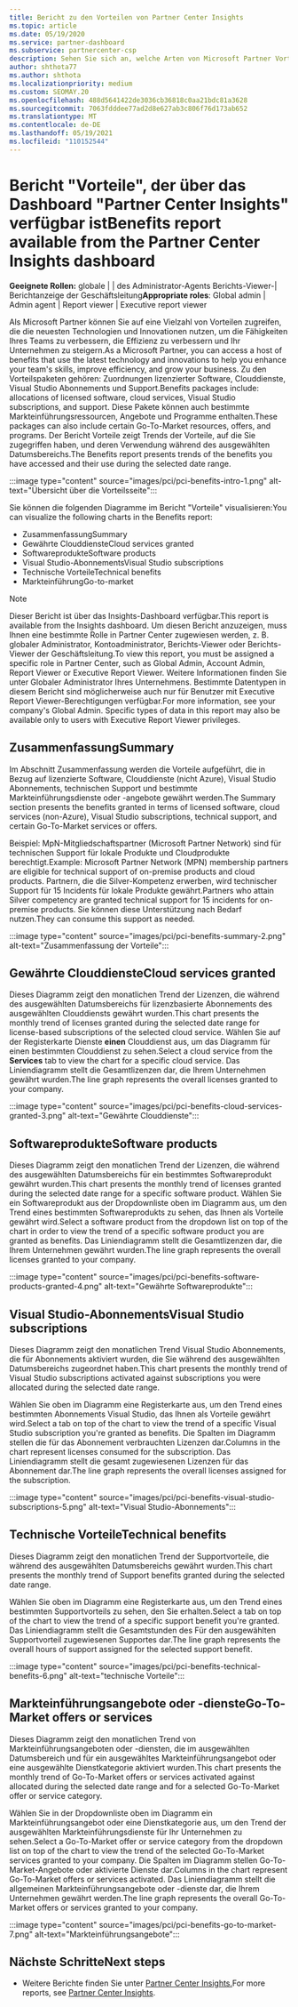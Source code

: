 ```yaml
---
title: Bericht zu den Vorteilen von Partner Center Insights
ms.topic: article
ms.date: 05/19/2020
ms.service: partner-dashboard
ms.subservice: partnercenter-csp
description: Sehen Sie sich an, welche Arten von Microsoft Partner Vorteile Ihnen gewährt wurden, um Ihr Unternehmen zu vergrößern, die Effizienz zu verbessern und die Fähigkeiten Ihres Teams zu verbessern.
author: shthota77
ms.author: shthota
ms.localizationpriority: medium
ms.custom: SEOMAY.20
ms.openlocfilehash: 488d5641422de3036cb36818c0aa21bdc81a3628
ms.sourcegitcommit: 7063fdddee77ad2d8e627ab3c806f76d173ab652
ms.translationtype: MT
ms.contentlocale: de-DE
ms.lasthandoff: 05/19/2021
ms.locfileid: "110152544"
---
```

# <a name="benefits-report-available-from-the-partner-center-insights-dashboard"></a><span data-ttu-id="1b9cf-103">Bericht "Vorteile", der über das Dashboard "Partner Center Insights" verfügbar ist</span><span class="sxs-lookup"><span data-stu-id="1b9cf-103">Benefits report available from the Partner Center Insights dashboard</span></span>

<span data-ttu-id="1b9cf-104">**Geeignete Rollen:** globale | | des Administrator-Agents Berichts-Viewer-| Berichtanzeige der Geschäftsleitung</span><span class="sxs-lookup"><span data-stu-id="1b9cf-104">**Appropriate roles**: Global admin | Admin agent | Report viewer | Executive report viewer</span></span>

<span data-ttu-id="1b9cf-105">Als Microsoft Partner können Sie auf eine Vielzahl von Vorteilen zugreifen, die die neuesten Technologien und Innovationen nutzen, um die Fähigkeiten Ihres Teams zu verbessern, die Effizienz zu verbessern und Ihr Unternehmen zu steigern.</span><span class="sxs-lookup"><span data-stu-id="1b9cf-105">As a Microsoft Partner, you can access a host of benefits that use the latest technology and innovations to help you enhance your team's skills, improve efficiency, and grow your business.</span></span> <span data-ttu-id="1b9cf-106">Zu den Vorteilspaketen gehören: Zuordnungen lizenzierter Software, Clouddienste, Visual Studio Abonnements und Support.</span><span class="sxs-lookup"><span data-stu-id="1b9cf-106">Benefits packages include: allocations of licensed software, cloud services, Visual Studio subscriptions, and support.</span></span> <span data-ttu-id="1b9cf-107">Diese Pakete können auch bestimmte Markteinführungsressourcen, Angebote und Programme enthalten.</span><span class="sxs-lookup"><span data-stu-id="1b9cf-107">These packages can also include certain Go-To-Market resources, offers, and programs.</span></span> <span data-ttu-id="1b9cf-108">Der Bericht Vorteile zeigt Trends der Vorteile, auf die Sie zugegriffen haben, und deren Verwendung während des ausgewählten Datumsbereichs.</span><span class="sxs-lookup"><span data-stu-id="1b9cf-108">The Benefits report presents trends of the benefits you have accessed and their use during the selected date range.</span></span>

:::image type="content" source="images/pci/pci-benefits-intro-1.png" alt-text="Übersicht über die Vorteilsseite":::

<span data-ttu-id="1b9cf-110">Sie können die folgenden Diagramme im Bericht "Vorteile" visualisieren:</span><span class="sxs-lookup"><span data-stu-id="1b9cf-110">You can visualize the following charts in the Benefits report:</span></span>

- <span data-ttu-id="1b9cf-111">Zusammenfassung</span><span class="sxs-lookup"><span data-stu-id="1b9cf-111">Summary</span></span>
- <span data-ttu-id="1b9cf-112">Gewährte Clouddienste</span><span class="sxs-lookup"><span data-stu-id="1b9cf-112">Cloud services granted</span></span>
- <span data-ttu-id="1b9cf-113">Softwareprodukte</span><span class="sxs-lookup"><span data-stu-id="1b9cf-113">Software products</span></span>
- <span data-ttu-id="1b9cf-114">Visual Studio-Abonnements</span><span class="sxs-lookup"><span data-stu-id="1b9cf-114">Visual Studio subscriptions</span></span>
- <span data-ttu-id="1b9cf-115">Technische Vorteile</span><span class="sxs-lookup"><span data-stu-id="1b9cf-115">Technical benefits</span></span>
- <span data-ttu-id="1b9cf-116">Markteinführung</span><span class="sxs-lookup"><span data-stu-id="1b9cf-116">Go-to-market</span></span>

 > [!NOTE]
 > <span data-ttu-id="1b9cf-117">Dieser Bericht ist über das Insights-Dashboard verfügbar.</span><span class="sxs-lookup"><span data-stu-id="1b9cf-117">This report is available from the Insights dashboard.</span></span> <span data-ttu-id="1b9cf-118">Um diesen Bericht anzuzeigen, muss Ihnen eine bestimmte Rolle in Partner Center zugewiesen werden, z. B. globaler Administrator, Kontoadministrator, Berichts-Viewer oder Berichts-Viewer der Geschäftsleitung.</span><span class="sxs-lookup"><span data-stu-id="1b9cf-118">To view this report, you must be assigned a specific role in Partner Center, such as Global Admin, Account Admin, Report Viewer or Executive Report Viewer.</span></span> <span data-ttu-id="1b9cf-119">Weitere Informationen finden Sie unter Globaler Administrator Ihres Unternehmens. Bestimmte Datentypen in diesem Bericht sind möglicherweise auch nur für Benutzer mit Executive Report Viewer-Berechtigungen verfügbar.</span><span class="sxs-lookup"><span data-stu-id="1b9cf-119">For more information, see your company's Global Admin. Specific types of data in this report may also be available only to users with Executive Report Viewer privileges.</span></span>

## <a name="summary"></a><span data-ttu-id="1b9cf-120">Zusammenfassung</span><span class="sxs-lookup"><span data-stu-id="1b9cf-120">Summary</span></span>

<span data-ttu-id="1b9cf-121">Im Abschnitt Zusammenfassung werden die Vorteile aufgeführt, die in Bezug auf lizenzierte Software, Clouddienste (nicht Azure), Visual Studio Abonnements, technischen Support und bestimmte Markteinführungsdienste oder -angebote gewährt werden.</span><span class="sxs-lookup"><span data-stu-id="1b9cf-121">The Summary section presents the benefits granted in terms of licensed software, cloud services (non-Azure), Visual Studio subscriptions, technical support, and certain Go-To-Market services or offers.</span></span>

<span data-ttu-id="1b9cf-122">Beispiel: MpN-Mitgliedschaftspartner (Microsoft Partner Network) sind für technischen Support für lokale Produkte und Cloudprodukte berechtigt.</span><span class="sxs-lookup"><span data-stu-id="1b9cf-122">Example: Microsoft Partner Network (MPN) membership partners are eligible for technical support of on-premise products and cloud products.</span></span> <span data-ttu-id="1b9cf-123">Partnern, die die Silver-Kompetenz erwerben, wird technischer Support für 15 Incidents für lokale Produkte gewährt.</span><span class="sxs-lookup"><span data-stu-id="1b9cf-123">Partners who attain Silver competency are granted technical support for 15 incidents for on-premise products.</span></span> <span data-ttu-id="1b9cf-124">Sie können diese Unterstützung nach Bedarf nutzen.</span><span class="sxs-lookup"><span data-stu-id="1b9cf-124">They can consume this support as needed.</span></span> 

:::image type="content" source="images/pci/pci-benefits-summary-2.png" alt-text="Zusammenfassung der Vorteile":::

## <a name="cloud-services-granted"></a><span data-ttu-id="1b9cf-126">Gewährte Clouddienste</span><span class="sxs-lookup"><span data-stu-id="1b9cf-126">Cloud services granted</span></span>

<span data-ttu-id="1b9cf-127">Dieses Diagramm zeigt den monatlichen Trend der Lizenzen, die während des ausgewählten Datumsbereichs für lizenzbasierte Abonnements des ausgewählten Clouddiensts gewährt wurden.</span><span class="sxs-lookup"><span data-stu-id="1b9cf-127">This chart presents the monthly trend of licenses granted during the selected date range for license-based subscriptions of the selected cloud service.</span></span>
<span data-ttu-id="1b9cf-128">Wählen Sie auf der Registerkarte Dienste **einen** Clouddienst aus, um das Diagramm für einen bestimmten Clouddienst zu sehen.</span><span class="sxs-lookup"><span data-stu-id="1b9cf-128">Select a cloud service from the **Services** tab to view the chart for a specific cloud service.</span></span> <span data-ttu-id="1b9cf-129">Das Liniendiagramm stellt die Gesamtlizenzen dar, die Ihrem Unternehmen gewährt wurden.</span><span class="sxs-lookup"><span data-stu-id="1b9cf-129">The line graph represents the overall licenses granted to your company.</span></span>

:::image type="content" source="images/pci/pci-benefits-cloud-services-granted-3.png" alt-text="Gewährte Clouddienste":::

## <a name="software-products"></a><span data-ttu-id="1b9cf-131">Softwareprodukte</span><span class="sxs-lookup"><span data-stu-id="1b9cf-131">Software products</span></span>

<span data-ttu-id="1b9cf-132">Dieses Diagramm zeigt den monatlichen Trend der Lizenzen, die während des ausgewählten Datumsbereichs für ein bestimmtes Softwareprodukt gewährt wurden.</span><span class="sxs-lookup"><span data-stu-id="1b9cf-132">This chart presents the monthly trend of licenses granted during the selected date range for a specific software product.</span></span> <span data-ttu-id="1b9cf-133">Wählen Sie ein Softwareprodukt aus der Dropdownliste oben im Diagramm aus, um den Trend eines bestimmten Softwareprodukts zu sehen, das Ihnen als Vorteile gewährt wird.</span><span class="sxs-lookup"><span data-stu-id="1b9cf-133">Select a software product from the dropdown list on top of the chart in order to view the trend of a specific software product you are granted as benefits.</span></span> <span data-ttu-id="1b9cf-134">Das Liniendiagramm stellt die Gesamtlizenzen dar, die Ihrem Unternehmen gewährt wurden.</span><span class="sxs-lookup"><span data-stu-id="1b9cf-134">The line graph represents the overall licenses granted to your company.</span></span>

:::image type="content" source="images/pci/pci-benefits-software-products-granted-4.png" alt-text="Gewährte Softwareprodukte":::

## <a name="visual-studio-subscriptions"></a><span data-ttu-id="1b9cf-136">Visual Studio-Abonnements</span><span class="sxs-lookup"><span data-stu-id="1b9cf-136">Visual Studio subscriptions</span></span>

<span data-ttu-id="1b9cf-137">Dieses Diagramm zeigt den monatlichen Trend Visual Studio Abonnements, die für Abonnements aktiviert wurden, die Sie während des ausgewählten Datumsbereichs zugeordnet haben.</span><span class="sxs-lookup"><span data-stu-id="1b9cf-137">This chart presents the monthly trend of Visual Studio subscriptions activated against subscriptions you were allocated during the selected date range.</span></span>

<span data-ttu-id="1b9cf-138">Wählen Sie oben im Diagramm eine Registerkarte aus, um den Trend eines bestimmten Abonnements Visual Studio, das Ihnen als Vorteile gewährt wird.</span><span class="sxs-lookup"><span data-stu-id="1b9cf-138">Select a tab on top of the chart to view the trend of a specific Visual Studio subscription you're granted as benefits.</span></span> <span data-ttu-id="1b9cf-139">Die Spalten im Diagramm stellen die für das Abonnement verbrauchten Lizenzen dar.</span><span class="sxs-lookup"><span data-stu-id="1b9cf-139">Columns in the chart represent licenses consumed for the subscription.</span></span> <span data-ttu-id="1b9cf-140">Das Liniendiagramm stellt die gesamt zugewiesenen Lizenzen für das Abonnement dar.</span><span class="sxs-lookup"><span data-stu-id="1b9cf-140">The line graph represents the overall licenses assigned for the subscription.</span></span>

:::image type="content" source="images/pci/pci-benefits-visual-studio-subscriptions-5.png" alt-text="Visual Studio-Abonnements":::

## <a name="technical-benefits"></a><span data-ttu-id="1b9cf-142">Technische Vorteile</span><span class="sxs-lookup"><span data-stu-id="1b9cf-142">Technical benefits</span></span>

<span data-ttu-id="1b9cf-143">Dieses Diagramm zeigt den monatlichen Trend der Supportvorteile, die während des ausgewählten Datumsbereichs gewährt wurden.</span><span class="sxs-lookup"><span data-stu-id="1b9cf-143">This chart presents the monthly trend of Support benefits granted during the selected date range.</span></span>

<span data-ttu-id="1b9cf-144">Wählen Sie oben im Diagramm eine Registerkarte aus, um den Trend eines bestimmten Supportvorteils zu sehen, den Sie erhalten.</span><span class="sxs-lookup"><span data-stu-id="1b9cf-144">Select a tab on top of the chart to view the trend of a specific support benefit you're granted.</span></span> <span data-ttu-id="1b9cf-145">Das Liniendiagramm stellt die Gesamtstunden des Für den ausgewählten Supportvorteil zugewiesenen Supportes dar.</span><span class="sxs-lookup"><span data-stu-id="1b9cf-145">The line graph represents the overall hours of support assigned for the selected support benefit.</span></span>

:::image type="content" source="images/pci/pci-benefits-technical-benefits-6.png" alt-text="technische Vorteile":::

## <a name="go-to-market-offers-or-services"></a><span data-ttu-id="1b9cf-147">Markteinführungsangebote oder -dienste</span><span class="sxs-lookup"><span data-stu-id="1b9cf-147">Go-To-Market offers or services</span></span>

<span data-ttu-id="1b9cf-148">Dieses Diagramm zeigt den monatlichen Trend von Markteinführungsangeboten oder -diensten, die im ausgewählten Datumsbereich und für ein ausgewähltes Markteinführungsangebot oder eine ausgewählte Dienstkategorie aktiviert wurden.</span><span class="sxs-lookup"><span data-stu-id="1b9cf-148">This chart presents the monthly trend of Go-To-Market offers or services activated against allocated during the selected date range and for a selected Go-To-Market offer or service category.</span></span>

<span data-ttu-id="1b9cf-149">Wählen Sie in der Dropdownliste oben im Diagramm ein Markteinführungsangebot oder eine Dienstkategorie aus, um den Trend der ausgewählten Markteinführungsdienste für Ihr Unternehmen zu sehen.</span><span class="sxs-lookup"><span data-stu-id="1b9cf-149">Select a Go-To-Market offer or service category from the dropdown list on top of the chart to view the trend of the selected Go-To-Market services granted to your company.</span></span> <span data-ttu-id="1b9cf-150">Die Spalten im Diagramm stellen Go-To-Market-Angebote oder aktivierte Dienste dar.</span><span class="sxs-lookup"><span data-stu-id="1b9cf-150">Columns in the chart represent Go-To-Market offers or services activated.</span></span> <span data-ttu-id="1b9cf-151">Das Liniendiagramm stellt die allgemeinen Markteinführungsangebote oder -dienste dar, die Ihrem Unternehmen gewährt werden.</span><span class="sxs-lookup"><span data-stu-id="1b9cf-151">The line graph represents the overall Go-To-Market offers or services granted to your company.</span></span>

:::image type="content" source="images/pci/pci-benefits-go-to-market-7.png" alt-text="Markteinführungsangebote":::

## <a name="next-steps"></a><span data-ttu-id="1b9cf-153">Nächste Schritte</span><span class="sxs-lookup"><span data-stu-id="1b9cf-153">Next steps</span></span>

- <span data-ttu-id="1b9cf-154">Weitere Berichte finden Sie unter [Partner Center Insights.](partner-center-insights.md)</span><span class="sxs-lookup"><span data-stu-id="1b9cf-154">For more reports, see [Partner Center Insights](partner-center-insights.md).</span></span>
